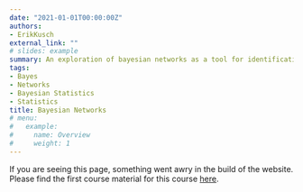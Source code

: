 ```yaml
---
date: "2021-01-01T00:00:00Z"
authors:
- ErikKusch
external_link: ""
# slides: example
summary: An exploration of bayesian networks as a tool for identification of causal relationships.
tags:
- Bayes
- Networks
- Bayesian Statistics
- Statistics
title: Bayesian Networks
# menu:
#   example:
#     name: Overview
#     weight: 1
---
```


If you are seeing this page, something went awry in the build of the website. Please find the first course material for this course [here](/courses/bayes-nets/introduction/). 